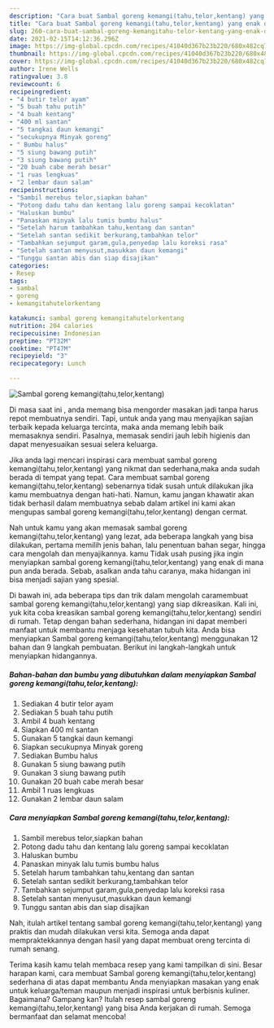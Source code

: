 ```yaml
---
description: "Cara buat Sambal goreng kemangi(tahu,telor,kentang) yang enak dan Mudah Dibuat"
title: "Cara buat Sambal goreng kemangi(tahu,telor,kentang) yang enak dan Mudah Dibuat"
slug: 260-cara-buat-sambal-goreng-kemangitahu-telor-kentang-yang-enak-dan-mudah-dibuat
date: 2021-02-15T14:12:36.296Z
image: https://img-global.cpcdn.com/recipes/41040d367b23b220/680x482cq70/sambal-goreng-kemangitahutelorkentang-foto-resep-utama.jpg
thumbnail: https://img-global.cpcdn.com/recipes/41040d367b23b220/680x482cq70/sambal-goreng-kemangitahutelorkentang-foto-resep-utama.jpg
cover: https://img-global.cpcdn.com/recipes/41040d367b23b220/680x482cq70/sambal-goreng-kemangitahutelorkentang-foto-resep-utama.jpg
author: Irene Wells
ratingvalue: 3.8
reviewcount: 6
recipeingredient:
- "4 butir telor ayam"
- "5 buah tahu putih"
- "4 buah kentang"
- "400 ml santan"
- "5 tangkai daun kemangi"
- "secukupnya Minyak goreng"
- " Bumbu halus"
- "5 siung bawang putih"
- "3 siung bawang putih"
- "20 buah cabe merah besar"
- "1 ruas lengkuas"
- "2 lembar daun salam"
recipeinstructions:
- "Sambil merebus telor,siapkan bahan"
- "Potong dadu tahu dan kentang lalu goreng sampai kecoklatan"
- "Haluskan bumbu"
- "Panaskan minyak lalu tumis bumbu halus"
- "Setelah harum tambahkan tahu,kentang dan santan"
- "Setelah santan sedikit berkurang,tambahkan telor"
- "Tambahkan sejumput garam,gula,penyedap lalu koreksi rasa"
- "Setelah santan menyusut,masukkan daun kemangi"
- "Tunggu santan abis dan siap disajikan"
categories:
- Resep
tags:
- sambal
- goreng
- kemangitahutelorkentang

katakunci: sambal goreng kemangitahutelorkentang 
nutrition: 204 calories
recipecuisine: Indonesian
preptime: "PT32M"
cooktime: "PT47M"
recipeyield: "3"
recipecategory: Lunch

---
```



![Sambal goreng kemangi(tahu,telor,kentang)](https://img-global.cpcdn.com/recipes/41040d367b23b220/680x482cq70/sambal-goreng-kemangitahutelorkentang-foto-resep-utama.jpg)

Di masa  saat ini , anda memang bisa mengorder masakan jadi tanpa harus repot membuatnya sendiri. Tapi, untuk anda yang mau menyajikan sajian terbaik kepada keluarga tercinta, maka anda memang lebih baik memasaknya sendiri. Pasalnya, memasak sendiri jauh lebih higienis dan dapat menyesuaikan sesuai selera keluarga.

Jika anda lagi mencari inspirasi cara membuat sambal goreng kemangi(tahu,telor,kentang) yang nikmat dan sederhana,maka anda sudah berada di tempat yang tepat. Cara membuat sambal goreng kemangi(tahu,telor,kentang)  sebenarnya tidak susah untuk dilakukan jika kamu membuatnya dengan hati-hati. Namun, kamu jangan khawatir akan tidak berhasil dalam membuatnya 
sebab dalam artikel ini kami akan mengupas sambal goreng kemangi(tahu,telor,kentang) dengan cermat.  



Nah untuk kamu yang akan memasak sambal goreng kemangi(tahu,telor,kentang) yang lezat, ada beberapa langkah yang bisa dilakukan, pertama memilih jenis bahan, lalu penentuan bahan segar, hingga cara mengolah dan menyajikannya. kamu Tidak usah pusing jika ingin menyiapkan sambal goreng kemangi(tahu,telor,kentang) yang enak di mana pun anda berada. Sebab, asalkan anda  tahu caranya, maka hidangan ini bisa menjadi sajian yang spesial.

Di bawah ini, ada beberapa tips dan trik dalam mengolah caramembuat sambal goreng kemangi(tahu,telor,kentang) yang siap dikreasikan. Kali ini, yuk kita coba kreasikan sambal goreng kemangi(tahu,telor,kentang) sendiri di rumah. Tetap dengan bahan sederhana, hidangan ini dapat memberi manfaat untuk membantu menjaga kesehatan tubuh kita. Anda bisa menyiapkan Sambal goreng kemangi(tahu,telor,kentang) menggunakan 12 bahan dan 9 langkah pembuatan. Berikut ini langkah-langkah untuk menyiapkan hidangannya.

<!--inarticleads1-->

##### Bahan-bahan dan bumbu yang dibutuhkan dalam menyiapkan Sambal goreng kemangi(tahu,telor,kentang):

1. Sediakan 4 butir telor ayam
1. Sediakan 5 buah tahu putih
1. Ambil 4 buah kentang
1. Siapkan 400 ml santan
1. Gunakan 5 tangkai daun kemangi
1. Siapkan secukupnya Minyak goreng
1. Sediakan  Bumbu halus
1. Gunakan 5 siung bawang putih
1. Gunakan 3 siung bawang putih
1. Gunakan 20 buah cabe merah besar
1. Ambil 1 ruas lengkuas
1. Gunakan 2 lembar daun salam




<!--inarticleads2-->

##### Cara menyiapkan Sambal goreng kemangi(tahu,telor,kentang):

1. Sambil merebus telor,siapkan bahan
1. Potong dadu tahu dan kentang lalu goreng sampai kecoklatan
1. Haluskan bumbu
1. Panaskan minyak lalu tumis bumbu halus
1. Setelah harum tambahkan tahu,kentang dan santan
1. Setelah santan sedikit berkurang,tambahkan telor
1. Tambahkan sejumput garam,gula,penyedap lalu koreksi rasa
1. Setelah santan menyusut,masukkan daun kemangi
1. Tunggu santan abis dan siap disajikan




Nah, itulah artikel tentang  sambal goreng kemangi(tahu,telor,kentang)  yang praktis dan mudah dilakukan versi kita. Semoga anda dapat mempraktekkannya dengan hasil yang dapat membuat oreng tercinta di rumah senang. 

Terima kasih kamu telah membaca resep yang kami tampilkan di sini. Besar harapan kami, cara membuat  Sambal goreng kemangi(tahu,telor,kentang) sederhana di atas dapat membantu Anda menyiapkan masakan yang enak untuk keluarga/teman maupun menjadi inspirasi untuk berbisnis kuliner. Bagaimana? Gampang kan? Itulah resep sambal goreng kemangi(tahu,telor,kentang) yang bisa Anda kerjakan di rumah. Semoga bermanfaat dan selamat mencoba!

